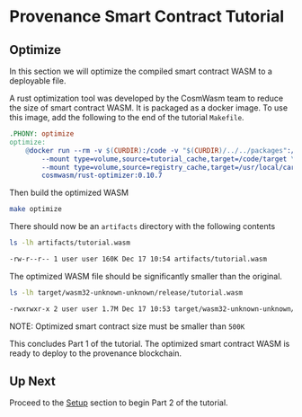 # Provenance Smart Contract Tutorial

## Optimize

In this section we will optimize the compiled smart contract WASM to a deployable file.

A rust optimization tool was developed by the CosmWasm team to reduce the size of smart contract
WASM. It is packaged as a docker image. To use this image, add the following to the end of the
tutorial `Makefile`.

```Makefile
.PHONY: optimize
optimize:
    @docker run --rm -v $(CURDIR):/code -v "$(CURDIR)/../../packages":/packages \
		--mount type=volume,source=tutorial_cache,target=/code/target \
		--mount type=volume,source=registry_cache,target=/usr/local/cargo/registry \
		cosmwasm/rust-optimizer:0.10.7
```

Then build the optimized WASM

```bash
make optimize
```

There should now be an `artifacts` directory with the following contents

```bash
ls -lh artifacts/tutorial.wasm

-rw-r--r-- 1 user user 160K Dec 17 10:54 artifacts/tutorial.wasm
```

The optimized WASM file should be significantly smaller than the original.

```bash
ls -lh target/wasm32-unknown-unknown/release/tutorial.wasm

-rwxrwxr-x 2 user user 1.7M Dec 17 10:53 target/wasm32-unknown-unknown/release/tutorial.wasm
```

NOTE: Optimized smart contract size must be smaller than `500K`

This concludes Part 1 of the tutorial. The optimized smart contract WASM is ready to deploy to
the provenance blockchain.

## Up Next

Proceed to the [Setup](08-setup.md) section to begin Part 2 of the tutorial.
